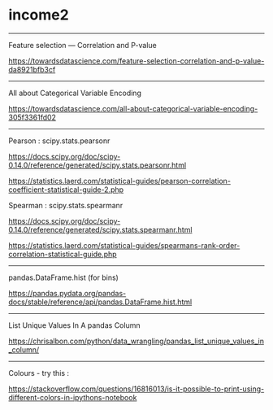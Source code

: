 # income2

-----------------

Feature selection — Correlation and P-value

https://towardsdatascience.com/feature-selection-correlation-and-p-value-da8921bfb3cf

-----------------

All about Categorical Variable Encoding

https://towardsdatascience.com/all-about-categorical-variable-encoding-305f3361fd02

-----------------

Pearson : scipy.stats.pearsonr

https://docs.scipy.org/doc/scipy-0.14.0/reference/generated/scipy.stats.pearsonr.html

https://statistics.laerd.com/statistical-guides/pearson-correlation-coefficient-statistical-guide-2.php

Spearman : scipy.stats.spearmanr

https://docs.scipy.org/doc/scipy-0.14.0/reference/generated/scipy.stats.spearmanr.html

https://statistics.laerd.com/statistical-guides/spearmans-rank-order-correlation-statistical-guide.php

-----------------

pandas.DataFrame.hist  (for bins)

https://pandas.pydata.org/pandas-docs/stable/reference/api/pandas.DataFrame.hist.html

-----------------

List Unique Values In A pandas Column

https://chrisalbon.com/python/data_wrangling/pandas_list_unique_values_in_column/

-----------------

Colours - try this : 

https://stackoverflow.com/questions/16816013/is-it-possible-to-print-using-different-colors-in-ipythons-notebook



